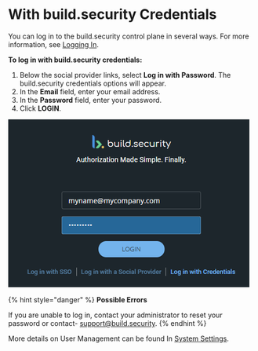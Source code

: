 # With build.security Credentials

You can log in to the build.security control plane in several ways. For more information, see [Logging In](./).

**To log in with build.security credentials:**

1. Below the social provider links, select **Log in with Password**. The build.security credentials options will appear.
2. In the **Email** field, enter your email address.
3. In the **Password** field, enter your password.
4. Click **LOGIN**.

![Login with build.security credentials](../../.gitbook/assets/credentials.png)

{% hint style="danger" %}
**Possible Errors**

If you are unable to log in, contact your administrator to reset your password or contact- [support@build.security](mailto:support@build.security).
{% endhint %}

More details on User Management can be found In [System Settings](../../system-settings/).

